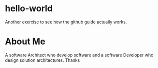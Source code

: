 # hello-world
Another exercise to see how the github guide actually works.

# About Me
A software Architect who develop software and a software Developer who design solution architectures.
Thanks
